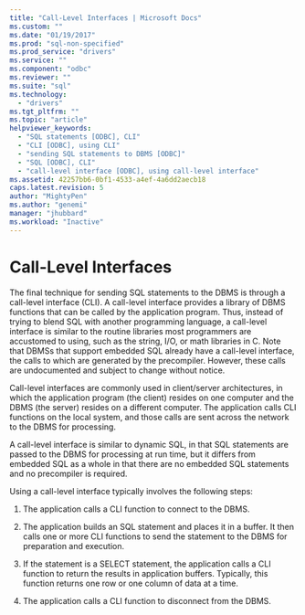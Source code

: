 ```yaml
---
title: "Call-Level Interfaces | Microsoft Docs"
ms.custom: ""
ms.date: "01/19/2017"
ms.prod: "sql-non-specified"
ms.prod_service: "drivers"
ms.service: ""
ms.component: "odbc"
ms.reviewer: ""
ms.suite: "sql"
ms.technology: 
  - "drivers"
ms.tgt_pltfrm: ""
ms.topic: "article"
helpviewer_keywords: 
  - "SQL statements [ODBC], CLI"
  - "CLI [ODBC], using CLI"
  - "sending SQL statements to DBMS [ODBC]"
  - "SQL [ODBC], CLI"
  - "call-level interface [ODBC], using call-level interface"
ms.assetid: 42257bb6-0bf1-4533-a4ef-4a6dd2aecb18
caps.latest.revision: 5
author: "MightyPen"
ms.author: "genemi"
manager: "jhubbard"
ms.workload: "Inactive"
---
```

# Call-Level Interfaces
The final technique for sending SQL statements to the DBMS is through a call-level interface (CLI). A call-level interface provides a library of DBMS functions that can be called by the application program. Thus, instead of trying to blend SQL with another programming language, a call-level interface is similar to the routine libraries most programmers are accustomed to using, such as the string, I/O, or math libraries in C. Note that DBMSs that support embedded SQL already have a call-level interface, the calls to which are generated by the precompiler. However, these calls are undocumented and subject to change without notice.  
  
 Call-level interfaces are commonly used in client/server architectures, in which the application program (the client) resides on one computer and the DBMS (the server) resides on a different computer. The application calls CLI functions on the local system, and those calls are sent across the network to the DBMS for processing.  
  
 A call-level interface is similar to dynamic SQL, in that SQL statements are passed to the DBMS for processing at run time, but it differs from embedded SQL as a whole in that there are no embedded SQL statements and no precompiler is required.  
  
 Using a call-level interface typically involves the following steps:  
  
1.  The application calls a CLI function to connect to the DBMS.  
  
2.  The application builds an SQL statement and places it in a buffer. It then calls one or more CLI functions to send the statement to the DBMS for preparation and execution.  
  
3.  If the statement is a SELECT statement, the application calls a CLI function to return the results in application buffers. Typically, this function returns one row or one column of data at a time.  
  
4.  The application calls a CLI function to disconnect from the DBMS.
